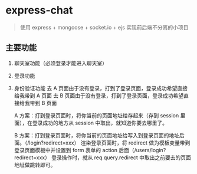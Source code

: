 # express-chat

> 使用 express + mongoose + socket.io + ejs 实现前后端不分离的小项目

## 主要功能

1. 聊天室功能（必须登录才能进入聊天室）
2. 登录功能
3. 身份验证功能
   去 A 页面由于没有登录，打到了登录页面，登录成功希望直接给我带到 A 页面
   去 B 页面由于没有登录，打到了登录页面，登录成功希望直接给我带到 B 页面

   A 方案：打到登录页面时，将你当前的页面地址给存起来（存到 session 里面），在登录成功的地方从 session 中取出，就知道你要去哪里了。

   B 方案：打到登录页面时，将你当前的页面地址给写入到登录页面的地址后面。（/login?redirect=xxx）
   渲染登录页面时，将 redirect 做为模板变量带到登录页面模板中并设置到 form 表单的 action 后面（/users/login?redirect=xxx）
   登录操作时，就从 req.query.redirect 中取出之前要去的页面地址做跳转即可。
